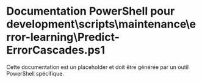 # Documentation PowerShell pour development\scripts\maintenance\error-learning\Predict-ErrorCascades.ps1

Cette documentation est un placeholder et doit être générée par un outil PowerShell spécifique.
